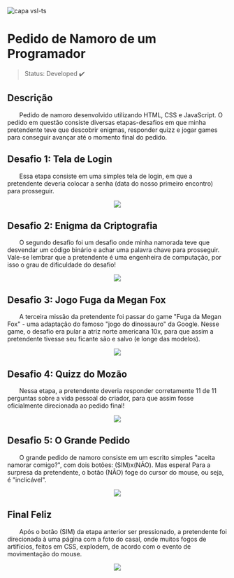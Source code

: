 ![capa vsl-ts](https://user-images.githubusercontent.com/86898996/203445796-fae42ebf-9834-4e23-9ca8-3b05710289cd.png)
<h1>Pedido de Namoro de um Programador</h1> 

> Status: Developed ✔️

## Descrição
<p>&nbsp;&nbsp;&nbsp;&nbsp;&nbsp;&nbsp; Pedido de namoro desenvolvido utilizando HTML, CSS e JavaScript. O pedido em questão consiste diversas etapas-desafios em que minha pretendente teve que descobrir enigmas, responder quizz e jogar games para conseguir avançar até o momento final do pedido.</p>

## Desafio 1: Tela de Login
<p>&nbsp;&nbsp;&nbsp;&nbsp;&nbsp;&nbsp; Essa etapa consiste em uma simples tela de login, em que a pretendente deveria colocar a senha (data do nosso primeiro encontro) para prosseguir.</p>
<center>
<img src="https://user-images.githubusercontent.com/86898996/203443061-83c1f6c2-1d40-4f2c-8657-53fa2424d895.png">
</center>

## Desafio 2: Enigma da Criptografia
<p>&nbsp;&nbsp;&nbsp;&nbsp;&nbsp;&nbsp; O segundo desafio foi um desafio onde minha namorada teve que desvendar um código binário e achar uma palavra chave para prosseguir. Vale-se lembrar que a pretendente é uma engenheira de computação, por isso o grau de dificuldade do desafio!</p>
<center>
<img src="https://user-images.githubusercontent.com/86898996/203443577-12ac23ae-93ad-4ca7-bcf1-d7780696edbf.png">
</center>

## Desafio 3: Jogo Fuga da Megan Fox
<p>&nbsp;&nbsp;&nbsp;&nbsp;&nbsp;&nbsp; A terceira missão da pretendente foi passar do game "Fuga da Megan Fox" - uma adaptação do famoso "jogo do dinossauro" da Google. Nesse game, o desafio era pular a atriz norte americana 10x, para que assim a pretendente tivesse seu ficante são e salvo (e longe das modelos). </p>
<center>
<img src="https://user-images.githubusercontent.com/86898996/203444047-76b47fdc-69d1-44f7-baaf-4b994347359f.png">
</center>

## Desafio 4: Quizz do Mozão
<p>&nbsp;&nbsp;&nbsp;&nbsp;&nbsp;&nbsp; Nessa etapa, a pretendente deveria responder corretamente 11 de 11 perguntas sobre a vida pessoal do criador, para que assim fosse oficialmente direcionada ao pedido final! </p>
<center>
<img src="https://user-images.githubusercontent.com/86898996/203444245-70a64625-cdae-42bc-b5f8-5a1e48ecce9c.png">
</center>

## Desafio 5: O Grande Pedido
<p>&nbsp;&nbsp;&nbsp;&nbsp;&nbsp;&nbsp; O grande pedido de namoro consiste em um escrito simples "aceita namorar comigo?", com dois botões: (SIM)x(NÃO). Mas espera! Para a surpresa da pretendente, o botão (NÃO) foge do cursor do mouse, ou seja, é "inclicável". </p>
<center>
<img src="https://user-images.githubusercontent.com/86898996/203444721-dd0045aa-a927-4a7d-b5b9-f4b6f208f9d2.png">
</center>

## Final Feliz
<p>&nbsp;&nbsp;&nbsp;&nbsp;&nbsp;&nbsp; Após o botão (SIM) da etapa anterior ser pressionado, a pretendente foi direcionada à uma página com a foto do casal, onde muitos fogos de artifícios, feitos em CSS, explodem, de acordo com o evento de movimentação do mouse. </p>
<p>
<center>
<img src="https://user-images.githubusercontent.com/86898996/203444966-d9e5086a-f2ab-49b7-8d89-019fe3abee4d.png">
</center>
</p>
